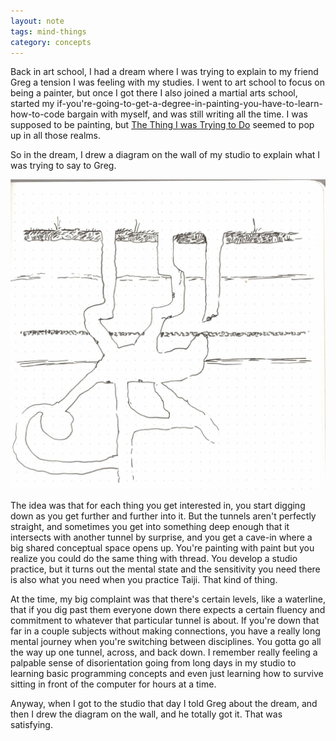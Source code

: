 ```yaml
---
layout: note
tags: mind-things
category: concepts
---
```


Back in art school, I had a dream where I was trying to explain to my friend Greg a tension I was feeling with my studies. I went to art school to focus on being a painter, but once I got there I also joined a martial arts school, started my if-you're-going-to-get-a-degree-in-painting-you-have-to-learn-how-to-code bargain with myself, and was still writing all the time. I was supposed to be painting, but [The Thing I was Trying to Do](https://www.letstalkaboutpaintings.com/the-thing-i-am-trying-to-do) seemed to pop up in all those realms.

So in the dream, I drew a diagram on the wall of my studio to explain what I was trying to say to Greg.

![A drawing of a cross section of the ground showing multiple tunnels coming down from the surface, branching off, joining, and then branching off again.](/assets/notes/mole-diagram.jpeg)

The idea was that for each thing you get interested in, you start digging down as you get further and further into it. But the tunnels aren't perfectly straight, and sometimes you get into something deep enough that it intersects with another tunnel by surprise, and you get a cave-in where a big shared conceptual space opens up. You're painting with paint but you realize you could do the same thing with thread. You develop a studio practice, but it turns out the mental state and the sensitivity you need there is also what you need when you practice Taiji. That kind of thing.

At the time, my big complaint was that there's certain levels, like a waterline, that if you dig past them everyone down there expects a certain fluency and commitment to whatever that particular tunnel is about. If you're down that far in a couple subjects without making connections, you have a really long mental journey when you're switching between disciplines. You gotta go all the way up one tunnel, across, and back down. I remember really feeling a palpable sense of disorientation going from long days in my studio to learning basic programming concepts and even just learning how to survive sitting in front of the computer for hours at a time.

Anyway, when I got to the studio that day I told Greg about the dream, and then I drew the diagram on the wall, and he totally got it. That was satisfying.

